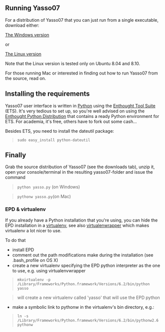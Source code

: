 ## Running Yasso07 ##

For a distribution of Yasso07 that you can just run from a single executable, download either:

[The Windows version](http://yasso07ui.googlecode.com/files/yasso07_1.0_exe_win.zip)

or

[The Linux version](http://yasso07ui.googlecode.com/files/yasso07_1.0_exe_linux.tar.gz)

Note that the Linux version is tested only on Ubuntu 8.04 and 8.10.

For those running Mac or interested in finding out how to run Yasso07 from the source, read on.

## Installing the requirements ##

Yasso07 user interface is written in [Python](http://www.python.org) using the [Enthought Tool Suite](http://code.enthought.com/projects/index.php) (ETS). It's very tedious to set up, so you're well advised on using the [Enthought Python Distribution](http://www.enthought.com/products/getepd.php) that contains a ready Python environment for ETS. For academia, it's free, others have to fork out some cash...

Besides ETS, you need to install the dateutil package:

> `sudo easy_install python-dateutil`

## Finally ##

Grab the source distribution of Yasso07 (see the downloads tab), unzip it, open your console/terminal in the resulting yasso07-folder and issue the command

> `python yasso.py` (on Windows)

> `pythonw yasso.py`(on Mac)


### EPD & virtualenv ###

If you already have a Python installation that you're using, you can hide the EPD installation in a [virtualenv](http://pypi.python.org/pypi/virtualenv), see also [virtualenwrapper](http://www.doughellmann.com/projects/virtualenvwrapper/) which makes virtualenv a lot nicer to use.

To do that
  * install EPD
  * comment out the path modifications make during the installation (see .bash\_profile on OS X)
  * create a new virtualenv specifying the EPD python interpreter as the one to use, e.g. using virtualenvwrapper

> `mkvirtualenv -p /Library/Frameworks/Python.framework/Versions/6.2/bin/python yasso`

> will create a new virtualenv called 'yasso' that will use the EPD python
  * make a symbolic link to pythonw in the virtualenv's bin directory, e.g.:

> `ln -s /Library/Frameworks/Python.framework/Versions/6.2/bin/pythonw2.6 pythonw`